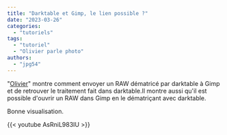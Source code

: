 ```yaml
---
title: "Darktable et Gimp, le lien possible ?"
date: "2023-03-26"
categories:
  - "tutoriels"
tags:
  - "tutoriel"
  - "Olivier parle photo"
authors:
  - "jpg54"  
---
```

"[Olivier](https://www.youtube.com/@olivierparlephoto)" montre comment envoyer un RAW dématricé par darktable à Gimp et de retrouver le traitement fait dans 
darktable.Il montre aussi qu'il est possible d'ouvrir un RAW dans Gimp en le dématriçant avec darktable.

Bonne visualisation.

{{< youtube AsRniL983IU >}}
